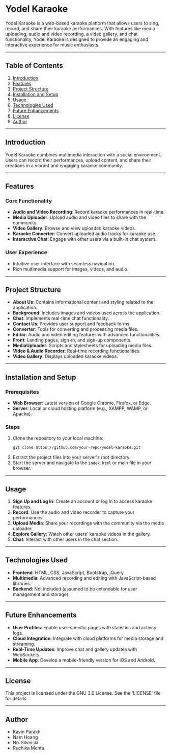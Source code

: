
# Yodel Karaoke

Yodel Karaoke is a web-based karaoke platform that allows users to sing, record, and share their karaoke performances. With features like media uploading, audio and video recording, a video gallery, and chat functionality, Yodel Karaoke is designed to provide an engaging and interactive experience for music enthusiasts.

---

## Table of Contents

1. [Introduction](#introduction)
2. [Features](#features)
3. [Project Structure](#project-structure)
4. [Installation and Setup](#installation-and-setup)
5. [Usage](#usage)
6. [Technologies Used](#technologies-used)
7. [Future Enhancements](#future-enhancements)
8. [License](#license)
9. [Author](#author)

---

## Introduction

Yodel Karaoke combines multimedia interaction with a social environment. Users can record their performances, upload content, and share their creations in a vibrant and engaging karaoke community.

---

## Features

### Core Functionality
- **Audio and Video Recording**: Record karaoke performances in real-time.
- **Media Uploader**: Upload audio and video files to share with the community.
- **Video Gallery**: Browse and view uploaded karaoke videos.
- **Karaoke Converter**: Convert uploaded audio tracks for karaoke use.
- **Interactive Chat**: Engage with other users via a built-in chat system.

### User Experience
- Intuitive user interface with seamless navigation.
- Rich multimedia support for images, videos, and audio.

---

## Project Structure

- **About Us**: Contains informational content and styling related to the application.
- **Background**: Includes images and videos used across the application.
- **Chat**: Implements real-time chat functionality.
- **Contact Us**: Provides user support and feedback forms.
- **Converter**: Tools for converting and processing media files.
- **Editor**: Audio and video editing features with advanced functionalities.
- **Front**: Landing pages, sign-in, and sign-up components.
- **MediaUploader**: Scripts and stylesheets for uploading media files.
- **Video & Audio Recorder**: Real-time recording functionalities.
- **Video Gallery**: Displays uploaded karaoke videos.

---

## Installation and Setup

### Prerequisites
- **Web Browser**: Latest version of Google Chrome, Firefox, or Edge.
- **Server**: Local or cloud hosting platform (e.g., XAMPP, WAMP, or Apache).

### Steps
1. Clone the repository to your local machine:
   ```bash
   git clone https://github.com/your-repo/yodel-karaoke.git
   ```
2. Extract the project files into your server's root directory.
3. Start the server and navigate to the `index.html` or main file in your browser.

---

## Usage

1. **Sign Up and Log In**: Create an account or log in to access karaoke features.
2. **Record**: Use the audio and video recorder to capture your performances.
3. **Upload Media**: Share your recordings with the community via the media uploader.
4. **Explore Gallery**: Watch other users' karaoke videos in the gallery.
5. **Chat**: Interact with other users in the chat section.

---

## Technologies Used

- **Frontend**: HTML, CSS, JavaScript, Bootstrap, jQuery.
- **Multimedia**: Advanced recording and editing with JavaScript-based libraries.
- **Backend**: Not included (assumed to be extendable for user management and storage).

---

## Future Enhancements

- **User Profiles**: Enable user-specific pages with statistics and activity logs.
- **Cloud Integration**: Integrate with cloud platforms for media storage and streaming.
- **Real-Time Updates**: Improve chat and gallery updates with WebSockets.
- **Mobile App**: Develop a mobile-friendly version for iOS and Android.

---

## License
This project is licensed under the GNU 3.0 License. See the 'LICENSE' file for details.

---

## Author
- Kavin Parakh
- Nam Hoang
- Nik Silvinski
- Ruchika Mehta
